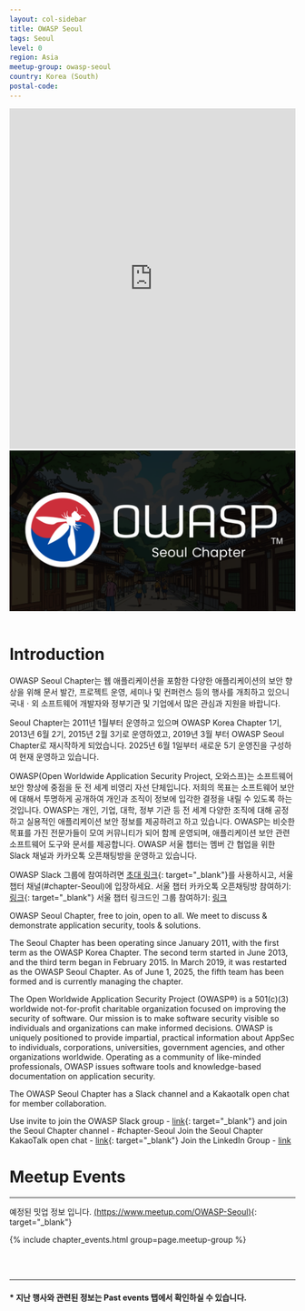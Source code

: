 ```yaml
---
layout: col-sidebar
title: OWASP Seoul
tags: Seoul
level: 0
region: Asia
meetup-group: owasp-seoul
country: Korea (South)
postal-code: 
---
```


<iframe width="100%" height="600" src="https://www.youtube.com/embed/iA1oKgw36PY?si=g4BeiKdgrNsnQZWZ" title="YouTube video player" frameborder="0" allow="accelerometer; autoplay; clipboard-write; encrypted-media; gyroscope; picture-in-picture; web-share" referrerpolicy="strict-origin-when-cross-origin" allowfullscreen ></iframe>
<br>

<center><img src="./assets/images/OWASP_seoul_Title_2025_summer.png"></center><br>

# Introduction
OWASP Seoul Chapter는 웹 애플리케이션을 포함한 다양한 애플리케이션의 보안 향상을 위해 문서 발간, 프로젝트 운영, 세미나 및 컨퍼런스 등의 행사를 개최하고 있으니 국내ㆍ외 소프트웨어 개발자와 정부기관 및 기업에서 많은 관심과 지원을 바랍니다.

Seoul Chapter는 2011년 1월부터 운영하고 있으며 OWASP Korea Chapter 1기, 2013년 6월 2기, 2015년 2월 3기로 운영하였고, 2019년 3월 부터 OWASP Seoul Chapter로 재시작하게 되었습니다. 2025년 6월 1일부터 새로운 5기 운영진을 구성하여 현재 운영하고 있습니다.

OWASP(Open Worldwide Application Security Project, 오와스프)는 소프트웨어 보안 향상에 중점을 둔 전 세계 비영리 자선 단체입니다. 저희의 목표는 소프트웨어 보안에 대해서 투명하게 공개하여 개인과 조직이 정보에 입각한 결정을 내릴 수 있도록 하는 것입니다. OWASP는 개인, 기업, 대학, 정부 기관 등 전 세계 다양한 조직에 대해 공정하고 실용적인 애플리케이션 보안 정보를 제공하려고 하고 있습니다. OWASP는 비슷한 목표를 가진 전문가들이 모여 커뮤니티가 되어 함께 운영되며, 애플리케이션 보안 관련 소프트웨어 도구와 문서를 제공합니다.
OWASP 서울 챕터는 멤버 간 협업을 위한 Slack 채널과 카카오톡 오픈채팅방을 운영하고 있습니다.

OWASP Slack 그룹에 참여하려면 [초대 링크](https://owasp.org/slack/invite){: target="_blank"}를 사용하시고, 서울 챕터 채널(#chapter-Seoul)에 입장하세요.
서울 챕터 카카오톡 오픈채팅방 참여하기: [링크](https://open.kakao.com/o/gS5IxXxh){: target="_blank"}
서울 챕터 링크드인  그룹 참여하기: [링크](https://www.linkedin.com/groups/14865013/)

OWASP Seoul Chapter, free to join, open to all. We meet to discuss & demonstrate application security, tools & solutions.

The Seoul Chapter has been operating since January 2011, with the first term as the OWASP Korea Chapter. The second term started in June 2013, and the third term began in February 2015. In March 2019, it was restarted as the OWASP Seoul Chapter. As of June 1, 2025, the fifth team has been formed and is currently managing the chapter.

The Open Worldwide Application Security Project (OWASP®) is a 501(c)(3) worldwide not-for-profit charitable organization focused on improving the security of software. Our mission is to make software security visible so individuals and organizations can make informed decisions. OWASP is uniquely positioned to provide impartial, practical information about AppSec to individuals, corporations, universities, government agencies, and other organizations worldwide. Operating as a community of like-minded professionals, OWASP issues software tools and knowledge-based documentation on application security.

The OWASP Seoul Chapter has a Slack channel and a Kakaotalk open chat for member collaboration.

Use invite to join the OWASP Slack group - [link](https://owasp.org/slack/invite){: target="_blank"} and join the Seoul Chapter channel - #chapter-Seoul
Join the Seoul Chapter KakaoTalk open chat - [link](https://open.kakao.com/o/gS5IxXxh){: target="_blank"}
Join the LinkedIn Group - [link](https://www.linkedin.com/groups/14865013/)


# Meetup Events
---  
예정된 밋업 정보 입니다. [(https://www.meetup.com/OWASP-Seoul)](https://www.meetup.com/OWASP-Seoul){: target="_blank"}

{% include chapter_events.html group=page.meetup-group %}

<br>
<br>


---  
#### * 지난 행사와 관련된 정보는 Past events 탭에서 확인하실 수 있습니다.

<br><br>
